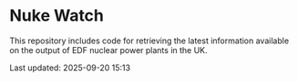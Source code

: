 # Nuke Watch

This repository includes code for retrieving the latest information available on the output of EDF nuclear power plants in the UK.

Last updated: 2025-09-20 15:13